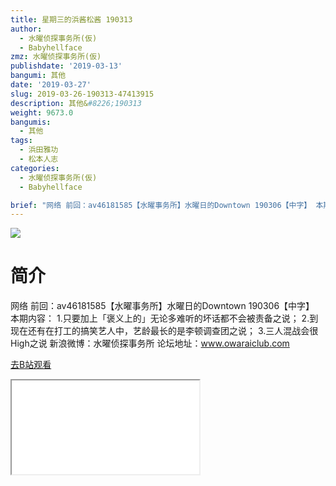 ```yaml
---
title: 星期三的浜酱松酱 190313
author:
  - 水曜侦探事务所(仮)
  - Babyhellface
zmz: 水曜侦探事务所(仮)
publishdate: '2019-03-13'
bangumi: 其他
date: '2019-03-27'
slug: 2019-03-26-190313-47413915
description: 其他&#8226;190313
weight: 9673.0
bangumis:
  - 其他
tags:
  - 浜田雅功
  - 松本人志
categories:
  - 水曜侦探事务所(仮)
  - Babyhellface

brief: "网络 前回：av46181585【水曜事务所】水曜日的Downtown 190306【中字】 本期内容： 1.只要加上「褒义上的」无论多难听的坏话都不会被责备之说； 2.到现在还有在打工的搞笑艺人中，艺龄最长的是李顿调查团之说； 3.三人混战会很High之说 新浪微博：水曜侦探事务所 论坛地址：www.owaraiclub.com"
---
```

![](https://i.imgur.com/eHowqDT.jpg)
# 简介  
网络
前回：av46181585【水曜事务所】水曜日的Downtown 190306【中字】
本期内容：
1.只要加上「褒义上的」无论多难听的坏话都不会被责备之说；
2.到现在还有在打工的搞笑艺人中，艺龄最长的是李顿调查团之说；
3.三人混战会很High之说
新浪微博：水曜侦探事务所    论坛地址：www.owaraiclub.com  

[去B站观看](https://www.bilibili.com/video/av47413915/)
<div class ="resp-container"><iframe class="testiframe" src="//player.bilibili.com/player.html?aid=47413915"", scrolling="no", allowfullscreen="true" > </iframe></div> 

